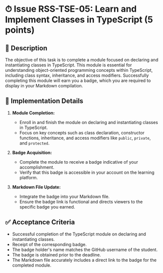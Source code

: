 # ⏱ Issue RSS-TSE-05: Learn and Implement Classes in TypeScript (5 points)

## 📝 Description

The objective of this task is to complete a module focused on declaring and instantiating classes in TypeScript. This module is essential for understanding object-oriented programming concepts within TypeScript, including class syntax, inheritance, and access modifiers. Successfully completing this module will earn you a badge, which you are required to display in your Markdown compilation.

## 🔨 Implementation Details

1. **Module Completion:**

   - Enroll in and finish the module on declaring and instantiating classes in TypeScript.
   - Focus on key concepts such as class declaration, constructor functions, inheritance, and access modifiers like `public`, `private`, and `protected`.

2. **Badge Acquisition:**

   - Complete the module to receive a badge indicative of your accomplishment.
   - Verify that this badge is accessible in your account on the learning platform.

3. **Markdown File Update:**
   - Integrate the badge into your Markdown file.
   - Ensure the badge link is functional and directs viewers to the specific badge you earned.

## ✅ Acceptance Criteria

- Successful completion of the TypeScript module on declaring and instantiating classes.
- Receipt of the corresponding badge.
- The badge holder's name matches the GitHub username of the student.
- The badge is obtained prior to the deadline.
- The Markdown file accurately includes a direct link to the badge for the completed module.
